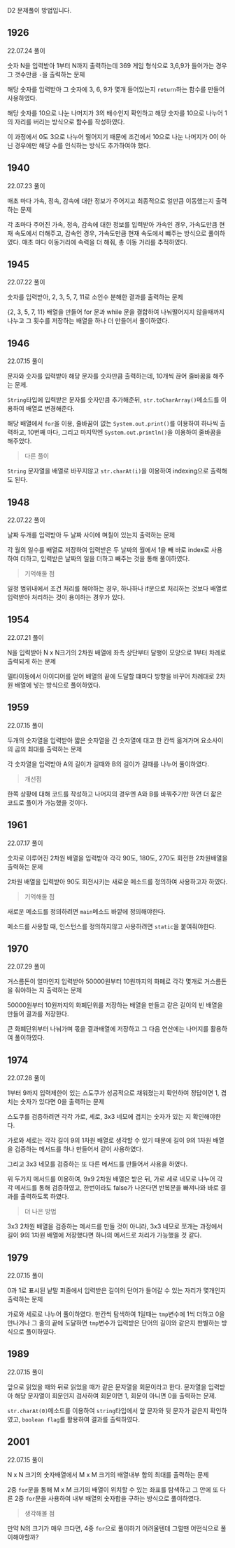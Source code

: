 D2 문제풀이 방법입니다.

## 1926

22.07.24 풀이

숫자 N을 입력받아 1부터 N까지 출력하는데 369 게임 형식으로 3,6,9가 들어가는 경우 그 갯수만큼 `-`을 출력하는 문제

해당 숫자를 입력받아 그 숫자에 3, 6, 9가 몇개 들어있는지 `return`하는 함수를 만들어 사용하였다.

해당 숫자를 10으로 나눈 나머지가 3의 배수인지 확인하고 해당 숫자를 10으로 나누어 1의 자리를 버리는 방식으로 함수를 작성하였다.

이 과정에서 0도 3으로 나누어 떨어지기 때문에 조건에서 10으로 나눈 나머지가 0이 아닌 경우에만 해당 수를 인식하는 방식도 추가하여야 했다.

## 1940

22.07.23 풀이

매초 마다 가속, 정속, 감속에 대한 정보가 주어지고 최종적으로 얼만큼 이동했는지 출력하는 문제

각 초마다 주어진 가속, 정속, 감속에 대한 정보를 입력받아 가속인 경우, 가속도만큼 현재 속도에서 더해주고, 감속인 경우, 가속도만큼 현재 속도에서 뺴주는 방식으로 풀이하였다. 매초 마다 이동거리에 속력을 더 해줘, 총 이동 거리를 추적하였다.

## 1945

22.07.22 풀이

숫자를 입력받아, 2, 3, 5, 7, 11로 소인수 분해한 결과를 출력하는 문제

{2, 3, 5, 7, 11} 배열을 만들어 for 문과 while 문을 결합하여 나눠떨어지지 않을때까지 나누고 그 횟수를 저장하는 배열을 하나 더 만들어서 풀이하였다.

## 1946

22.07.15 풀이

문자와 숫자를 입력받아 해당 문자를 숫자만큼 출력하는데, 10개씩 끊어 줄바꿈을 해주는 문제.

`String`타입에 입력받은 문자를 숫자만큼 추가해준뒤, `str.toCharArray()`메소드를 이용하여 배열로 변경해준다.

해당 배열에서 `for`을 이용, 줄바꿈이 없는 `System.out.print()`를 이용하여 하나씩 출력하고, 10번째 마다, 그리고 마지막엔 `System.out.println()`을 이용하여 줄바꿈을 해주었다.

> 다른 풀이

`String` 문자열을 배열로 바꾸지않고 `str.charAt(i)`을 이용하여 indexing으로 출력해도 된다.

## 1948

22.07.22 풀이

날짜 두개를 입력받아 두 날짜 사이에 며칠이 있는지 출력하는 문제

각 월의 일수를 배열로 저장하여 입력받은 두 날짜의 월에서 1을 빼 바로 index로 사용하여 더하고, 입력받은 날짜의 일을 더하고 빼주는 것을 통해 풀이하였다.

> 기억해둘 점

일정 범위내에서 조건 처리를 해야하는 경우, 하나하나 if문으로 처리하는 것보다 배열로 입력받아 처리하는 것이 용이하는 경우가 있다.

## 1954

22.07.21 풀이

N을 입력받아 N x N크기의 2차원 배열에 좌측 상단부터 달팽이 모양으로 1부터 차례로 출력되게 하는 문제

델타이동에서 아이디어를 얻어 배열의 끝에 도달할 떄마다 방향을 바꾸어 차례대로 2차원 배열에 넣는 방식으로 풀이하였다.

## 1959

22.07.15 풀이

두개의 숫자열을 입력받아 짧은 숫자열을 긴 숫자열에 대고 한 칸씩 옮겨가며 요소사이의 곱의 최대를 출력하는 문제

각 숫자열을 입력받아 A의 길이가 길때와 B의 길이가 길때를 나누어 풀이하였다.

> 개선점

한쪽 상황에 대해 코드를 작성하고 나머지의 경우엔 A와 B를 바꿔주기만 하면 더 잛은 코드로 풀이가 가능했을 것이다.

## 1961

22.07.17 풀이

숫자로 이루어진 2차원 배열을 입력받아 각각 90도, 180도, 270도 회전한 2차원배열을 출력하는 문제

2차원 배열을 입력받아 90도 회전시키는 새로운 메소드를 정의하여 사용하고자 하였다. 

> 기억해둘 점

새로운 메소드를 정의하려면 `main`메소드 바깥에 정의해야한다.

메소드를 사용할 때, 인스턴스를 정의하지않고 사용하려면 `static`을 붙여줘야한다.

## 1970

22.07.29 풀이

거스름돈이 얼마인지 입력받아 50000원부터 10원까지의 화폐로 각각 몇개로 거스름돈을 줘야하는 지 출력하는 문제

50000원부터 10원까지의 화폐단위를 저장하는 배열을 만들고 같은 길이의 빈 배열을 만들어 결과를 저장한다.

큰 화폐단위부터 나눠가며 몫을 결과배열에 저장하고 그 다음 연산에는 나머지를 활용하여 풀이하였다.

## 1974

22.07.28 풀이

1부터 9까지 입력제한이 있는 스도쿠가 성공적으로 채워졌는지 확인하여 정답이면 1, 겹치는 숫자가 있다면 0을 출력하는 문제

스도쿠를 검증하려면 각각 가로, 세로, 3x3 네모에 겹치는 숫자가 있는 지 확인해야한다.

가로와 세로는 각각 길이 9의 1차원 배열로 생각할 수 있기 때문에 길이 9의 1차원 배열을 검증하는 메서드를 하나 만들어서 같이 사용하였다.

그리고 3x3 네모를 검증하는 또 다른 메서드를 만들어서 사용을 하였다.

위 두가지 메서드를 이용하여, 9x9 2차원 배열은 받은 뒤, 가로 세로 네모로 나누어 각각 메서드를 통해 검증하였고, 한번이라도 false가 나온다면 반복문을 빠져나와 바로 결과를 출력하도록 하였다.

> 더 나은 방법

3x3 2차원 배열을 검증하는 메서드를 만들 것이 아니라, 3x3 네모로 쪼개는 과정에서 길이 9의 1차원 배열에 저장했다면 하나의 메서드로 처리가 가능했을 것 같다.

## 1979

22.07.15 풀이

0과 1로 표시된 낱말 퍼즐에서 입력받은 길이의 단어가 들어갈 수 있는 자리가 몇개인지 출력하는 문제

가로와 세로로 나누어 풀이하였다. 한칸씩 탐색하여 1일때는 `tmp`변수에 1씩 더하고 0을 만나거나 그 줄의 끝에 도달하면 `tmp`변수가 입력받은 단어의 길이와 같은지 판별하는 방식으로 풀이하였다.

## 1989

22.07.15 풀이

앞으로 읽었을 때와 뒤로 읽었을 때가 같은 문자열을 회문이라고 한다. 문자열을 입력받아 해당 문자열이 회문인지 검사하여 회문이면 1, 회문이 아니면 0을 출력하는 문제.

`str.charAt(0)`메소드를 이용하여 `string`타입에서 앞 문자와 뒷 문자가 같은지 확인하였고, `boolean flag`를 활용하여 결과를 출력하였다.

## 2001

22.07.15 풀이

N x N 크기의 숫자배열에서 M x M 크기의 배열내부 합의 최대를 출력하는 문제

2중 `for`문을 통해 M x M 크기의 배열이 위치할 수 있는 좌표를 탐색하고 그 안에 또 다른 2중 `for`문을 사용하여 내부 배열의 숫자합을 구하는 방식으로 풀이하였다.

> 생각해볼 점

만약 N의 크기가 매우 크다면, 4중 `for`으로 풀이하기 어려울텐데 그럴땐 어떤식으로 풀이해야할까?

